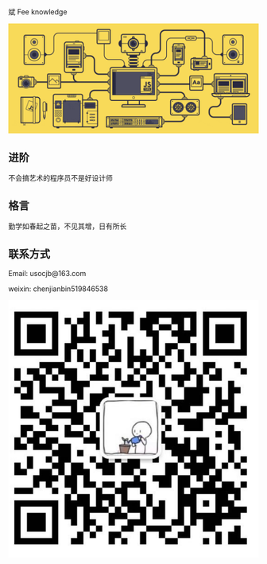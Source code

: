 <div class="title">斌 Fee knowledge</div>

![ddd.jpeg](img/img76.gif)

<div class="features">
  <div class="feature">
    <h2>进阶</h2>
    <p>不会搞艺术的程序员不是好设计师</p>
  </div>
  <div class="feature">
    <h2>格言</h2>
    <p>勤学如春起之苗，不见其增，日有所长</p>
  </div>
    <div class="feature">
    <h2>联系方式</h2>
    <p>Email: usocjb@163.com</p>
    <p>weixin: chenjianbin519846538</p>
    <img src="img/img77.png" data-origin="img/img77.png" class="wx-img">
  </div>
</div>
